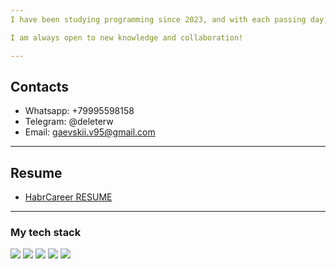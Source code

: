 ```yaml
---
I have been studying programming since 2023, and with each passing day, I become more fascinated by this field. I am gradually mastering a new profession and technologies. Here, you can follow my progress and projects.

I am always open to new knowledge and collaboration!

---
```

## Contacts
* Whatsapp: +79995598158
* Telegram: @deleterw
* Email: gaevskii.v95@gmail.com

---
## Resume
* [HabrCareer RESUME](https://career.habr.com/viacheslav_gaevskii)

---
### My tech stack
<img src="https://img.shields.io/badge/Python-black?style=flat&logo=python&logoColor=FF8C00"/> <img src="https://img.shields.io/badge/Git-F05032?style=flat&logo=Git&logoColor=white"/> <img src="https://img.shields.io/badge/Flask-000000?style=flat&logo=Flask&logoColor=white"/> <img src="https://img.shields.io/badge/Django-092E20?style=flat&logo=Django&logoColor=white"/> <img src="https://img.shields.io/badge/postgreSQL-4169E1?style=flat&logo=postgresql&logoColor=white"/>
